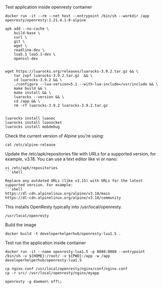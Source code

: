 

Test application inside openresty container

```shell
docker run -it --rm --net host --entrypoint /bin/sh --workdir /app openresty/openresty:1.21.4.1-0-alpine

apk add --no-cache \
    build-base \
    curl \
    git \
    wget \
    readline-dev \
    lua5.1 lua5.1-dev \
    openssl-dev


wget https://luarocks.org/releases/luarocks-3.9.2.tar.gz && \
    tar zxpf luarocks-3.9.2.tar.gz  && \
    cd luarocks-3.9.2 && \
    ./configure --lua-version=5.1 --with-lua-include=/usr/include && \
    make build && \
    make install && \
    luarocks --version && \
    cd /app && \
    rm -rf luarocks-3.9.2 luarocks-3.9.2.tar.gz


luarocks install luasec
luarocks install luasocket
luarocks install mobdebug
```

Check the current version of Alpine you're using:
```shell
cat /etc/alpine-release
```

Update the /etc/apk/repositories file with URLs for a supported version, for example, v3.18. You can use a text editor like vi or nano:
```shell
vi /etc/apk/repositories
```shell

Replace any outdated URLs (like v3.15) with URLs for the latest supported version. For example:
```shell
https://dl-cdn.alpinelinux.org/alpine/v3.18/main
https://dl-cdn.alpinelinux.org/alpine/v3.18/community
```

This installs OpenResty typically into /usr/local/openresty.
```shell
/usr/local/openresty
```

Build the image 
```shell
docker build -t developerhelperhub/openresty-lua1.5 .
```

Test run the application inside container

```shell
docker run -it --name openresty-lua1.5 -p 8080:8080 --entrypoint /bin/sh -v ${HOME}:/root/ -v ${PWD}:/app -w /app developerhelperhub/openresty-lua1.5

cp nginx.conf /usr/local/openresty/nginx/conf/nginx.conf
cp -r src/ /usr/local/openresty/nginx/myapp

openresty -g daemon\ off\;
```
